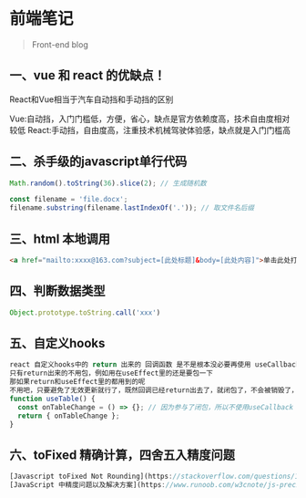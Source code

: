 # 前端笔记
> Front-end blog

## 一、vue 和 react 的优缺点！

React和Vue相当于汽车自动挡和手动挡的区别

Vue:自动挡，入门门槛低，方便，省心，缺点是官方依赖度高，技术自由度相对较低
React:手动挡，自由度高，注重技术机械驾驶体验感，缺点就是入门门槛高

## 二、杀手级的javascript单行代码

```javascript
Math.random().toString(36).slice(2); // 生成随机数

const filename = 'file.docx';
filename.substring(filename.lastIndexOf('.')); // 取文件名后缀
```

## 三、html 本地调用

```html
<a href="mailto:xxxx@163.com?subject=[此处标题]&body=[此处内容]">单击此处打开邮箱</a>
```

## 四、判断数据类型
```javascript
Object.prototype.toString.call('xxx')
```

## 五、自定义hooks
```javascript
react 自定义hooks中的 return 出来的 回调函数 是不是根本没必要再使用 useCallback了, 因为return出来它本身就参与了闭包，已经memorized了,
只有return出来的不用包，例如用在useEffect里的还是要包一下
那如果return和useEffect里的都用到的呢
不用吧，只要避免了无效更新就行了，既然回调已经return出去了，就闭包了，不会被销毁了，就避免了useEffect无效更新了,它只是简单对比，指针没变就行
function useTable() {
  const onTableChange = () => {}; // 因为参与了闭包，所以不使用useCallback
  return { onTableChange };
}
```

## 六、toFixed 精确计算，四舍五入精度问题
```javascript
[Javascript toFixed Not Rounding](https://stackoverflow.com/questions/10015027/javascript-tofixed-not-rounding)
[JavaScript 中精度问题以及解决方案](https://www.runoob.com/w3cnote/js-precision-problem-and-solution.html)

```
